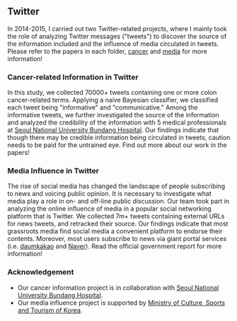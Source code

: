 ## Twitter

In 2014-2015, I carried out two Twitter-related projects, where I mainly took the role of analyzing Twitter messages ("tweets") to discover the source of the information included and the influence of media circulated in tweets. Please refer to the papers in each folder, [cancer](https://github.com/atsohyun/twitter/tree/master/cancer) and [media](https://github.com/atsohyun/twitter/tree/master/media) for more information!

### Cancer-related Information in Twitter
In this study, we collected 70000+ tweets containing one or more colon cancer-related terms. Applying a naive Bayesian classifier, we classified each tweet being "informative" and "communicative." Among the informative tweets, we further investigated the source of the information and analyzed the credibility of the information with 5 medical professionals at [Seoul National University Bundang Hospital](https://www.snubh.org). Our findings indicate that though there may be credible information being circulated in tweets, caution needs to be paid for the untrained eye. Find out more about our work in the papers! 

### Media Influence in Twitter
The rise of social media has changed the landscape of people subscribing to news and voicing public opinion. It is necessary to investigate what media play a role in on- and off-line public discussion. Our team took part in analyzing the online influence of media in a popular social networking platform that is Twitter. We collected 7m+ tweets containing external URLs for news tweets, and retracked their source. Our findings indicate that most grassroots media find social media a convenient platform to endorse their contents. Moreover, most users subscribe to news via giant portal services (i.e. [daumkakao](www.daum.net) and [Naver](www.naver.com)). Read the official government report for more information!

### Acknowledgement
* Our cancer information project is in collaboration with [Seoul National University Bundang Hospital](www.snubh.org).
* Our media influence project is supported by [Ministry of Culture, Sports and Tourism of Korea](https://www.mcst.go.kr/kor/s_notice/press/pressView.jsp?pSeq=14883).